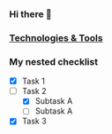 
### Hi there 👋

<!--
**AlexThukynov1/AlexThukynov1** is a ✨ _special_ ✨ repository because its `README.md` (this file) appears on your GitHub profile.

Here are some ideas to get you started:

- 🔭 I’m currently working on ...
- 🌱 I’m currently learning ...
- 👯 I’m looking to collaborate on ...
- 🤔 I’m looking for help with ...
- 💬 Ask me about ...
- 📫 How to reach me: ...
- 😄 Pronouns: ...
- ⚡ Fun fact: ...
-->
###  <u>Technologies & Tools</u>
### My nested checklist
- [x] Task 1
- [ ] Task 2
  - [x] Subtask A
  - [ ] Subtask A
- [x] Task 3
